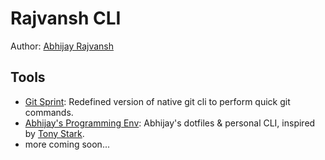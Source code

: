 # Rajvansh CLI

Author: [Abhijay Rajvansh](https://abhijayrajvansh.com)

## Tools

- [Git Sprint](https://github.com/abhijayrajvansh/git-sprint-cli): Redefined version of native git cli to perform quick git commands.
- [Abhijay's Programming Env](https://github.com/abhijayrajvansh/programming-environment-2024): Abhijay's dotfiles & personal CLI, inspired by [Tony Stark](https://www.youtube.com/watch?v=yc8qbcIMZVg&t=54s).
- more coming soon...
